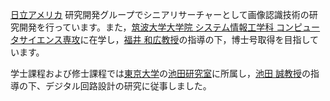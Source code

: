 [日立アメリカ](https://www.hitachi.us/) 研究開発グループでシニアリサーチャーとして画像認識技術の研究開発を行っています。また，[筑波大学大学院 システム情報工学科 コンピュータサイエンス専攻](https://www.cs.tsukuba.ac.jp/)に在学し，[福井 和広教授](http://www.cvlab.cs.tsukuba.ac.jp/~kfukui/)の指導の下，博士号取得を目指しています。

学士課程および修士課程では[東京大学](https://www.u-tokyo.ac.jp/)の[池田研究室](http://www.mos.t.u-tokyo.ac.jp/)に所属し，[池田 誠教授](http://www.mos.t.u-tokyo.ac.jp/~ikeda/)の指導の下、デジタル回路設計の研究に従事しました。